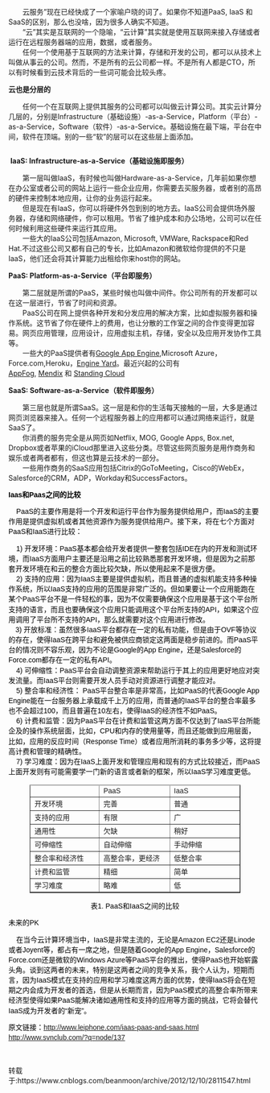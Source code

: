 <div id="article_content" class="article_content clearfix">
 <link rel="stylesheet" href="https://csdnimg.cn/release/blogv2/dist/mdeditor/css/editerView/kdoc_html_views-1a98987dfd.css">
 <link rel="stylesheet" href="https://csdnimg.cn/release/blogv2/dist/mdeditor/css/editerView/ck_htmledit_views-704d5b9767.css">
 <div id="content_views" class="htmledit_views">
  <div id="cnblogs_post_body" class="blogpost-body">
   <p>　　云服务”现在已经快成了一个家喻户晓的词了。如果你不知道PaaS, IaaS 和SaaS的区别，那么也没啥，因为很多人确实不知道。<br>　　“云”其实是互联网的一个隐喻，“云计算”其实就是使用互联网来接入存储或者运行在远程服务器端的应用，数据，或者服务。<br>　　任何一个使用基于互联网的方法来计算，存储和开发的公司，都可以从技术上叫做从事云的公司。然而，不是所有的云公司都一样。不是所有人都是CTO，所以有时候看到云技术背后的一些词可能会比较头疼。</p>
   <p><strong>云也是分层的</strong></p>
   <p>　　任何一个在互联网上提供其服务的公司都可以叫做云计算公司。其实云计算分几层的，分别是Infrastructure（基础设施）-as-a-Service，Platform（平台）-as-a-Service，Software（软件）-as-a-Service。基础设施在最下端，平台在中间，软件在顶端。别的一些“软”的层可以在这些层上面添加。</p>
   <p><img src="https://i-blog.csdnimg.cn/blog_migrate/378a564902bfbf877f9253a178b0036c.jpeg" alt=""></p>
   <p>&nbsp;<strong>IaaS: Infrastructure-as-a-Service</strong><strong>（基础设施即服务）</strong></p>
   <p>　　第一层叫做IaaS，有时候也叫做Hardware-as-a-Service，几年前如果你想在办公室或者公司的网站上运行一些企业应用，你需要去买服务器，或者别的高昂的硬件来控制本地应用，让你的业务运行起来。<br>　　但是现在有IaaS，你可以将硬件外包到别的地方去。IaaS公司会提供场外服务器，存储和网络硬件，你可以租用。节省了维护成本和办公场地，公司可以在任何时候利用这些硬件来运行其应用。<br>　　一些大的IaaS公司包括Amazon, Microsoft, VMWare, Rackspace和Red Hat.不过这些公司又都有自己的专长，比如Amazon和微软给你提供的不只是IaaS，他们还会将其计算能力出租给你来host你的网站。</p>
   <p><strong>PaaS: Platform-as-a-Service</strong><strong>（平台即服务）</strong></p>
   <p>　　第二层就是所谓的PaaS，某些时候也叫做中间件。你公司所有的开发都可以在这一层进行，节省了时间和资源。<br>　　PaaS公司在网上提供各种开发和分发应用的解决方案，比如虚拟服务器和操作系统。这节省了你在硬件上的费用，也让分散的工作室之间的合作变得更加容易。网页应用管理，应用设计，应用虚拟主机，存储，安全以及应用开发协作工具等。<br>　　一些大的PaaS提供者有<a href="http://venturebeat.com/2011/11/14/cloud-iaas-paas-saas/" rel="nofollow">Google App Engine</a>,Microsoft Azure，Force.com,Heroku，<a href="http://venturebeat.com/2011/08/23/engine-yard-acquires-orchestra/" rel="nofollow">Engine Yard</a>。最近兴起的公司有<a href="http://venturebeat.com/2011/08/11/appfog-raises-8m-to-host-powerful-web-apps-in-the-cloud/" rel="nofollow">AppFog</a>,&nbsp;<a href="http://venturebeat.com/2011/10/31/mendix-grabs-13m-to-fuel-fast-enterprise-app-development/" rel="nofollow">Mendix</a>&nbsp;和&nbsp;<a href="http://venturebeat.com/2011/11/10/standing-cloud-cloud-app-management/" rel="nofollow">Standing Cloud</a></p>
   <p><strong>SaaS: Software-as-a-Service</strong><strong>（软件即服务）</strong></p>
   <p>　　第三层也就是所谓SaaS。这一层是和你的生活每天接触的一层，大多是通过网页浏览器来接入。任何一个远程服务器上的应用都可以通过网络来运行，就是SaaS了。<br>　　你消费的服务完全是从网页如Netflix, MOG, Google Apps, Box.net, Dropbox或者苹果的iCloud那里进入这些分类。尽管这些网页服务是用作商务和娱乐或者两者都有，但这也算是云技术的一部分。<br>　　一些用作商务的SaaS应用包括Citrix的GoToMeeting，Cisco的WebEx，Salesforce的CRM，ADP，Workday和SuccessFactors。</p>
   <p style="color:#000000;font-family:Arial, Helvetica, sans-serif;font-size:13px;font-style:normal;font-variant:normal;font-weight:normal;letter-spacing:normal;line-height:20.149999618530273px;text-indent:0px;text-transform:none;word-spacing:0px;"><strong><span style="font-size:14px;">Iaas和Paas之间的比较</span></strong></p>
   <p style="color:#000000;font-family:Arial, Helvetica, sans-serif;font-size:13px;font-style:normal;font-variant:normal;font-weight:normal;letter-spacing:normal;line-height:20.149999618530273px;text-indent:0px;text-transform:none;word-spacing:0px;"><span style="font-size:14px;">&nbsp;&nbsp;&nbsp; PaaS的主要作用是将一个开发和运行平台作为服务提供给用户，而IaaS的主要作用是提供虚拟机或者其他资源作为服务提供给用户。接下来，将在七个方面对PaaS和IaaS进行比较：</span></p>
   <p style="color:#000000;font-family:Arial, Helvetica, sans-serif;font-size:13px;font-style:normal;font-variant:normal;font-weight:normal;letter-spacing:normal;line-height:20.149999618530273px;text-indent:0px;text-transform:none;word-spacing:0px;"><span style="font-size:14px;">&nbsp;&nbsp;&nbsp; 1) 开发环境：PaaS基本都会给开发者提供一整套包括IDE在内的开发和测试环境，而IaaS方面用户主要还是沿用之前比较熟悉那套开发环境，但是因为之前那套开发环境在和云的整合方面比较欠缺，所以使用起来不是很方便。<br>&nbsp;&nbsp;&nbsp; 2) 支持的应用：因为IaaS主要是提供虚拟机，而且普通的虚拟机能支持多种操作系统，所以IaaS支持的应用的范围是非常广泛的。但如果要让一个应用能跑在某个PaaS平台不是一件轻松的事，因为不仅需要确保这个应用是基于这个平台所支持的语言，而且也要确保这个应用只能调用这个平台所支持的API，如果这个应用调用了平台所不支持的API，那么就需要对这个应用进行修改。<br>　3) 开放标准：虽然很多IaaS平台都存在一定的私有功能，但是由于OVF等协议的存在，使得IaaS在跨平台和避免被供应商锁定这两面是稳步前进的。而PaaS平台的情况则不容乐观，因为不论是Google的App Engine，还是Salesforce的Force.com都存在一定的私有API。<br>&nbsp;&nbsp;&nbsp; 4) 可伸缩性：PaaS平台会自动调整资源来帮助运行于其上的应用更好地应对突发流量。而IaaS平台则需要开发人员手动对资源进行调整才能应对。<br>&nbsp;&nbsp;&nbsp; 5) 整合率和经济性： PaaS平台整合率是非常高，比如PaaS的代表Google App Engine能在一台服务器上承载成千上万的应用，而普通的IaaS平台的整合率最多也不会超过100，而且普遍在10左右，使得IaaS的经济性不如PaaS。<br>&nbsp;&nbsp;&nbsp; 6) 计费和监管：因为PaaS平台在计费和监管这两方面不仅达到了IaaS平台所能企及的操作系统层面，比如，CPU和内存的使用量等，而且还能做到应用层面，比如，应用的反应时间（Response Time）或者应用所消耗的事务多少等，这将提高计费和管理的精确性。<br>&nbsp;&nbsp;&nbsp; 7) 学习难度：因为在IaaS上面开发和管理应用和现有的方式比较接近，而PaaS上面开发则有可能需要学一门新的语言或者新的框架，所以IaaS学习难度更低。</span></p>
   <div style="color:#000000;font-family:Arial, Helvetica, sans-serif;font-size:13px;font-style:normal;font-variant:normal;font-weight:normal;letter-spacing:normal;line-height:20.149999618530273px;text-indent:0px;text-transform:none;word-spacing:0px;" align="center">
    <table style="border-collapse:collapse;width:420px;" border="1" cellspacing="0" cellpadding="2" align="center">
     <tbody style="border-top-width:1px;border-top-style:solid;border-top-color:#cccccc;">
      <tr>
       <td width="140"><span style="font-size:14px;">&nbsp;</span></td>
       <td width="140"><span style="font-size:14px;">PaaS</span></td>
       <td width="140"><span style="font-size:14px;">IaaS</span></td>
      </tr>
      <tr>
       <td width="140"><span style="font-size:14px;">开发环境</span></td>
       <td width="140"><span style="font-size:14px;">完善</span></td>
       <td width="140"><span style="font-size:14px;">普通</span></td>
      </tr>
      <tr>
       <td width="140"><span style="font-size:14px;">支持的应用</span></td>
       <td width="140"><span style="font-size:14px;">有限</span></td>
       <td width="140"><span style="font-size:14px;">广</span></td>
      </tr>
      <tr>
       <td width="140"><span style="font-size:14px;">通用性</span></td>
       <td width="140"><span style="font-size:14px;">欠缺</span></td>
       <td width="140"><span style="font-size:14px;">稍好</span></td>
      </tr>
      <tr>
       <td width="140"><span style="font-size:14px;">可伸缩性</span></td>
       <td width="140"><span style="font-size:14px;">自动伸缩</span></td>
       <td width="140"><span style="font-size:14px;">手动伸缩</span></td>
      </tr>
      <tr>
       <td width="140"><span style="font-size:14px;">整合率和经济性</span></td>
       <td width="140"><span style="font-size:14px;">高整合率，更经济</span></td>
       <td width="140"><span style="font-size:14px;">低整合率</span></td>
      </tr>
      <tr>
       <td width="140"><span style="font-size:14px;">计费和监管</span></td>
       <td width="140"><span style="font-size:14px;">精细</span></td>
       <td width="140"><span style="font-size:14px;">简单</span></td>
      </tr>
      <tr>
       <td width="140"><span style="font-size:14px;">学习难度</span></td>
       <td width="140"><span style="font-size:14px;">略难</span></td>
       <td width="140"><span style="font-size:14px;">低</span></td>
      </tr>
     </tbody>
    </table>
   </div>
   <p style="color:#000000;font-family:Arial, Helvetica, sans-serif;font-size:13px;font-style:normal;font-variant:normal;font-weight:normal;letter-spacing:normal;line-height:20.149999618530273px;text-indent:0px;text-transform:none;word-spacing:0px;" align="center"><span style="font-size:14px;">表1. PaaS和IaaS之间的比较</span></p>
   <p style="color:#000000;font-family:Arial, Helvetica, sans-serif;font-size:13px;font-style:normal;font-variant:normal;font-weight:normal;letter-spacing:normal;line-height:20.149999618530273px;text-indent:0px;text-transform:none;word-spacing:0px;" align="left"><span style="font-size:14px;">未来的PK</span></p>
   <p style="color:#000000;font-family:Arial, Helvetica, sans-serif;font-size:13px;font-style:normal;font-variant:normal;font-weight:normal;letter-spacing:normal;line-height:20.149999618530273px;text-indent:0px;text-transform:none;word-spacing:0px;"><span style="font-size:14px;">&nbsp;&nbsp;&nbsp; 在当今云计算环境当中，IaaS是非常主流的，无论是Amazon EC2还是Linode或者Joyent等，都占有一席之地，但是随着Google的App Engine，Salesforce的Force.com还是微软的Windows Azure等PaaS平台的推出，使得PaaS也开始崭露头角。谈到这两者的未来，特别是这两者之间的竞争关系，我个人认为，短期而言，因为IaaS模式在支持的应用和学习难度这两方面的优势，使得IaaS将会在短期之内会成为开发者的首选，但是从长期而言，因为PaaS模式的高整合率所带来经济型使得如果PaaS能解决诸如通用性和支持的应用等方面的挑战，它将会替代IaaS成为开发者的“新宠”。</span></p>
   <p style="color:#000000;font-family:Arial, Helvetica, sans-serif;font-size:13px;font-style:normal;font-variant:normal;font-weight:normal;letter-spacing:normal;line-height:20.149999618530273px;text-indent:0px;text-transform:none;word-spacing:0px;"><span style="font-size:14px;">原文链接：<a href="http://www.leiphone.com/iaas-paas-and-saas.html" rel="nofollow">http://www.leiphone.com/iaas-paas-and-saas.html</a> &nbsp; &nbsp;&nbsp;　　 <a href="http://www.svnclub.com/?q=node/137" rel="nofollow">http://www.svnclub.com/?q=node/137</a></span></p>
   <p><span style="font-size:14px;">&nbsp;</span></p>
  </div>
  <p>转载于:https://www.cnblogs.com/beanmoon/archive/2012/12/10/2811547.html</p>
 </div>
</div>
<div id="recommendDown">
</div>
